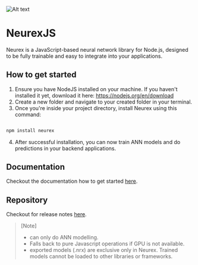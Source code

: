 
![Alt text](https://res.cloudinary.com/ddgfmkjjm/image/upload/v1751615537/NodeJS-neurex_dky5vh.png)

# NeurexJS
Neurex is a JavaScript-based neural network library for Node.js, designed to be fully trainable and easy to integrate into your applications.

## How to get started

1. Ensure you have NodeJS installed on your machine. If you haven't installed it yet, download it here: https://nodejs.org/en/download
2. Create a new folder and navigate to your created folder in your terminal.
3. Once you're inside your project directory, install Neurex using this command:

```bash

npm install neurex

```
4. After successful installation, you can now train ANN models and do predictions in your backend applications.

## Documentation
Checkout the documentation how to get started [here](https://neurex-documentation.vercel.app/).

## Repository
Checkout for release notes [here](https://github.com/KarkAngelo114/Neurex).

> [Note]
> - can only do ANN modelling.
> - Falls back to pure Javascript operations if GPU is not available.
> - exported models (.nrx) are exclusive only in Neurex. Trained models cannot be loaded to other libraries or frameworks.